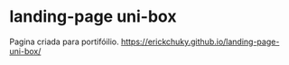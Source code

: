 # landing-page uni-box

Pagina criada para portifóilio.
https://erickchuky.github.io/landing-page-uni-box/
 
